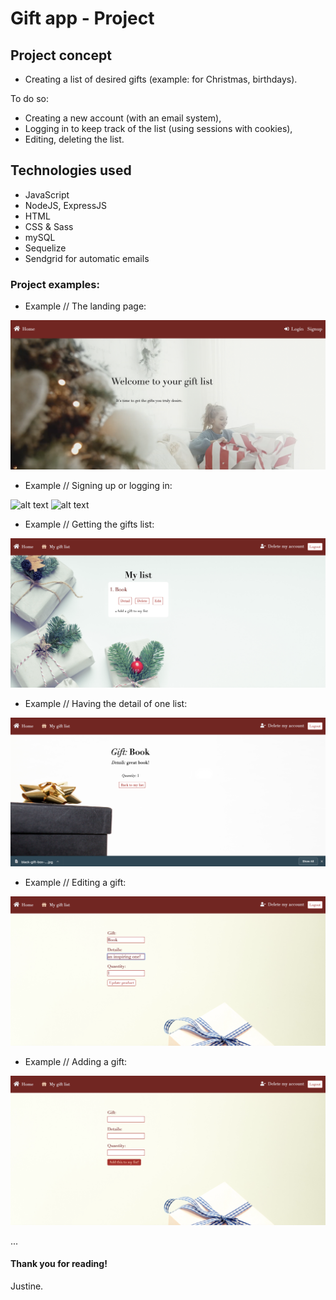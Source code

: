 # Gift app - Project

## Project concept

- Creating a list of desired gifts (example: for Christmas, birthdays).

To do so: 
- Creating a new account (with an email system),
- Logging in to keep track of the list (using sessions with cookies),
- Editing, deleting the list.

## Technologies used

- JavaScript
- NodeJS, ExpressJS
- HTML
- CSS & Sass
- mySQL 
- Sequelize
- Sendgrid for automatic emails

### Project examples: 

- Example // The landing page: 

![alt text](public/img/screenshots/landing.png)

- Example // Signing up or logging in:

![alt text](public/img/screenshots/login.png)
![alt text](public/img/screenshots/signup.png)

- Example // Getting the gifts list:  

![alt text](public/img/screenshots/list.png)

- Example // Having the detail of one list: 

![alt text](public/img/screenshots/details.png)

- Example // Editing a gift: 

![alt text](public/img/screenshots/edit.png)

- Example // Adding a gift: 

![alt text](public/img/screenshots/create.png)

...

#### Thank you for reading!

Justine.
